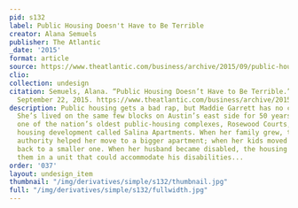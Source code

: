 ```yaml
---
pid: s132
label: Public Housing Doesn't Have to Be Terrible
creator: Alana Semuels
publisher: The Atlantic
_date: '2015'
format: article
source: https://www.theatlantic.com/business/archive/2015/09/public-housing-success/406561/
clio:
collection: undesign
citation: Semuels, Alana. “Public Housing Doesn’t Have to Be Terrible.” The Atlantic,
  September 22, 2015. https://www.theatlantic.com/business/archive/2015/09/public-housing-success/406561/.
description: Public housing gets a bad rap, but Maddie Garrett has no complaints.
  She’s lived on the same few blocks on Austin’s east side for 50 years, moving between
  one of the nation’s oldest public-housing complexes, Rosewood Courts, and a senior
  housing development called Salina Apartments. When her family grew, the housing
  authority helped her move to a bigger apartment; when her kids moved away, she moved
  back to a smaller one. When her husband became disabled, the housing authority put
  them in a unit that could accommodate his disabilities...
order: '037'
layout: undesign_item
thumbnail: "/img/derivatives/simple/s132/thumbnail.jpg"
full: "/img/derivatives/simple/s132/fullwidth.jpg"
---
```

